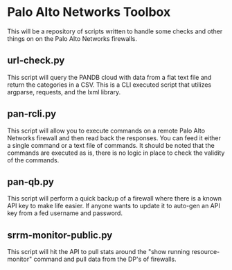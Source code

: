 # Palo Alto Networks Toolbox

This will be a repository of scripts written to handle some checks and other things on
on the Palo Alto Networks firewalls.  

## url-check.py
This script will query the PANDB cloud with data from a flat text file and return the
categories in a CSV.  This is a CLI executed script that utilizes argparse, requests,
and the lxml library.

## pan-rcli.py
This script will allow you to execute commands on a remote Palo Alto Networks firewall
and then read back the responses.  You can feed it either a single command or a text
file of commands.  It should be noted that the commands are executed as is, there is no 
logic in place to check the validity of the commands.

## pan-qb.py
This script will perform a quick backup of a firewall where there is a known API key to
make life easier.  If anyone wants to update it to auto-gen an API key from a fed username
and password.

## srrm-monitor-public.py
This script will hit the API to pull stats around the "show running resource-monitor" command
and pull data from the DP's of firewalls.
